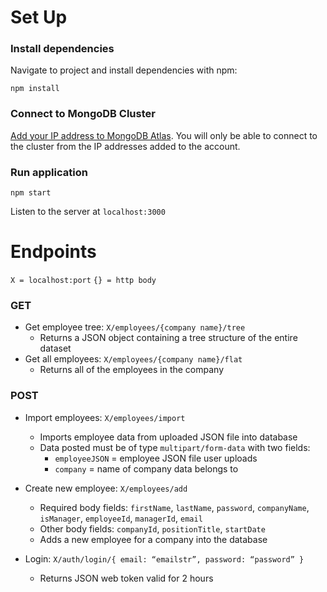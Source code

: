 # Set Up

### Install dependencies

Navigate to project and install dependencies with npm:

`npm install`

### Connect to MongoDB Cluster

[Add your IP address to MongoDB Atlas](https://docs.atlas.mongodb.com/security/ip-access-list/#add-ip-access-list-entries).
You will only be able to connect to the cluster from the IP addresses added to the account.

### Run application
 `npm start`

 Listen to the server at `localhost:3000`


# Endpoints

`X = localhost:port`
`{} = http body`

### GET
- Get employee tree: `X/employees/{company name}/tree`
   - Returns a JSON object containing a tree structure of the entire dataset
- Get all employees: `X/employees/{company name}/flat`
   - Returns all of the employees in the company

### POST
- Import employees: `X/employees/import`
   - Imports employee data from uploaded JSON file into database
   - Data posted must be of type `multipart/form-data` with two fields:
       - `employeeJSON` = employee JSON file user uploads
       - `company` = name of company data belongs to


- Create new employee: `X/employees/add`
   - Required body fields: `firstName`, `lastName`, `password`, `companyName`, `isManager`, `employeeId`, `managerId`, `email`
   - Other body fields: `companyId`, `positionTitle`, `startDate`
   - Adds a new employee for a company into the database

- Login: `X/auth/login/{ email: “emailstr”, password: “password” }`
   - Returns JSON web token valid for 2 hours
